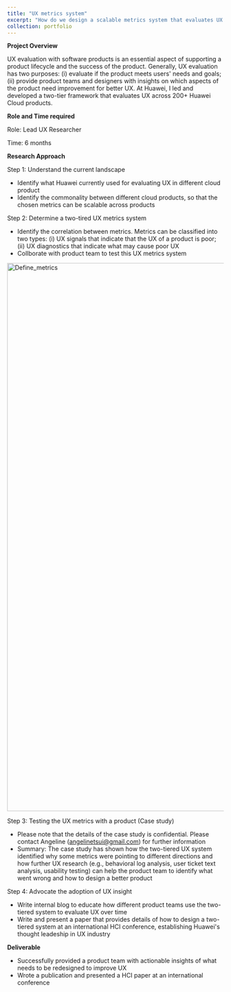 ```yaml
---
title: "UX metrics system"
excerpt: "How do we design a scalable metrics system that evaluates UX across 200+ cloud products? <br/><img src='/images/metrics_pic.png'>"
collection: portfolio
---
```


**Project Overview**

UX evaluation with software products is an essential aspect of supporting a product lifecycle and the success of the product. Generally, UX evaluation has two purposes: (i) evaluate if the product meets users' needs and goals; (ii) provide product teams and designers with insights on which aspects of the product need improvement for better UX. At Huawei, I led and developed a two-tier framework that evaluates UX across 200+ Huawei Cloud products.

**Role and Time required**

Role: Lead UX Researcher

Time: 6 months

**Research Approach**

Step 1: Understand the current landscape
- Identify what Huawei currently used for evaluating UX in different cloud product
- Identify the commonality between different cloud products, so that the chosen metrics can be scalable across products

Step 2: Determine a two-tired UX metrics system
- Identify the correlation between metrics. Metrics can be classified into two types: (i) UX signals that indicate that the UX of a product is poor; (ii) UX diagnostics that indicate what may cause poor UX
- Collborate with product team to test this UX metrics system
<img width="1275" alt="Define_metrics" src="https://github.com/user-attachments/assets/c9ec4471-439c-46e1-9e6f-5cf45d12a525" />


Step 3: Testing the UX metrics with a product (Case study)
- Please note that the details of the case study is confidential. Please contact Angeline (angelinetsui@gmail.com) for further information
- Summary: The case study has shown how the two-tiered UX system identified why some metrics were pointing to different directions and how further UX research (e.g., behavioral log analysis, user ticket text analysis, usability testing) can help the product team to identify what went wrong and how to design a better product

Step 4: Advocate the adoption of UX insight
- Write internal blog to educate how different product teams use the two-tiered system to evaluate UX over time
- Write and present a paper that provides details of how to design a two-tiered system at an international HCI conference, establishing Huawei's thought leadeship in UX industry

**Deliverable**
- Successfully provided a product team with actionable insights of what needs to be redesigned to improve UX
- Wrote a publication and presented a HCI paper at an international conference
